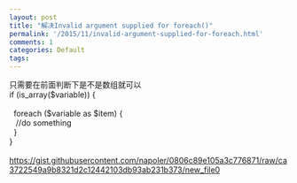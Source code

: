 ```yaml
---
layout: post
title: "解决Invalid argument supplied for foreach()"
permalink: '/2015/11/invalid-argument-supplied-for-foreach.html'
comments: 1
categories: Default
tags: 
---
```

<div>只需要在前面判断下是不是数组就可以</div>

<div>if (is_array($variable)) {</div>

<div><br/></div>

<div>&nbsp; foreach ($variable as $item) {</div>

<div>&nbsp; &nbsp;//do something</div>

<div>&nbsp; }</div>

<div>}<br/><br/><a href="https://gist.githubusercontent.com/napoler/0806c89e105a3c776871/raw/ca3722549a9b8321d2c12442103db93ab231b373/new_file0">https://gist.githubusercontent.com/napoler/0806c89e105a3c776871/raw/ca3722549a9b8321d2c12442103db93ab231b373/new_file0</a></div>